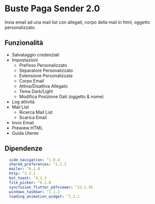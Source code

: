# Buste Paga Sender 2.0

Invia email ad una mail list con allegati, corpo della mail in html, oggetto personalizzato. 

## Funzionalità
- Salvataggio credenziali
- Impostazioni
  - Prefisso Personalizzato
  - Separatore Personalizzato
  - Estensione Personalizzata
  - Corpo Email
  - Attiva/Disattiva Allegato
  - Tema Dark/Light
  - Modifica Posizione Dati (oggetto & nome)
- Log attività
- Mail List 
  - Ricerca Mail List
  - Scarica Email
- Invio Email
- Prewiew HTML
- Guida Utente

## Dipendenze
```yaml  
  side_navigation: ^1.0.4
  shared_preferences: ^2.2.2
  mailer: ^6.1.0
  http: ^1.2.1
  bot_toast: ^4.1.3
  file_picker: ^6.2.0
  syncfusion_flutter_pdfviewer: ^23.1.36
  windows_taskbar: ^1.1.2
  loading_animation_widget: ^1.2.1
```
